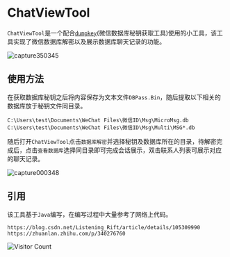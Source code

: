 # ChatViewTool

`ChatViewTool`是一个配合[`dumpkey`](https://github.com/Ormicron/Sharp-dumpkey)(微信数据库秘钥获取工具)使用的小工具，该工具实现了微信数据库解密以及展示数据库聊天记录的功能。

![capture350345](https://user-images.githubusercontent.com/26640179/174020513-2eb7133f-7605-4978-ae0d-5e8ca4a8d0da.png)

## 使用方法

在获取数据库秘钥之后将内容保存为文本文件`DBPass.Bin`，随后提取以下相关的数据库放于秘钥文件同目录。

```
C:\Users\test\Documents\WeChat Files\微信ID\Msg\MicroMsg.db
C:\Users\test\Documents\WeChat Files\微信ID\Msg\Multi\MSG*.db
```

随后打开`ChatViewTool`点击`数据库解密`并选择秘钥及数据库所在的目录，待解密完成后，点击`查看数据库`选择同目录即可完成会话展示，双击联系人列表可展示对应的聊天记录。

![capture000348](https://user-images.githubusercontent.com/26640179/174020563-f2862f0d-6cf5-4500-b448-3f529b0153c9.png)



## 引用

该工具基于`Java`编写，在编写过程中大量参考了网络上代码。

```
https://blog.csdn.net/Listening_Rift/article/details/105309990
https://zhuanlan.zhihu.com/p/340276760
```

![Visitor Count](https://profile-counter.glitch.me/chatViewTool/count.svg)

